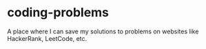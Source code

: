 # coding-problems
A place where I can save my solutions to problems on websites like HackerRank, LeetCode, etc. 

